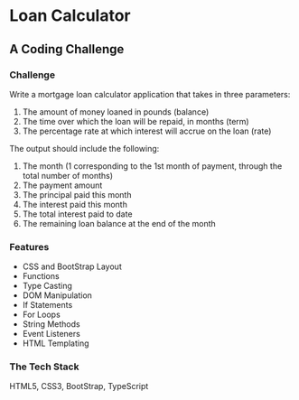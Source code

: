 # Loan Calculator

## A Coding Challenge

### Challenge

Write a mortgage loan calculator application that takes in three parameters:

1. The amount of money loaned in pounds (balance)
2. The time over which the loan will be repaid, in months (term)
3. The percentage rate at which interest will accrue on the loan (rate)

The output should include the following:

1. The month (1 corresponding to the 1st month of payment, through the total number of months)
2. The payment amount
3. The principal paid this month
4. The interest paid this month
5. The total interest paid to date
6. The remaining loan balance at the end of the month

### Features

- CSS and BootStrap Layout
- Functions
- Type Casting
- DOM Manipulation
- If Statements
- For Loops
- String Methods
- Event Listeners
- HTML Templating

### The Tech Stack

HTML5, CSS3, BootStrap, TypeScript

